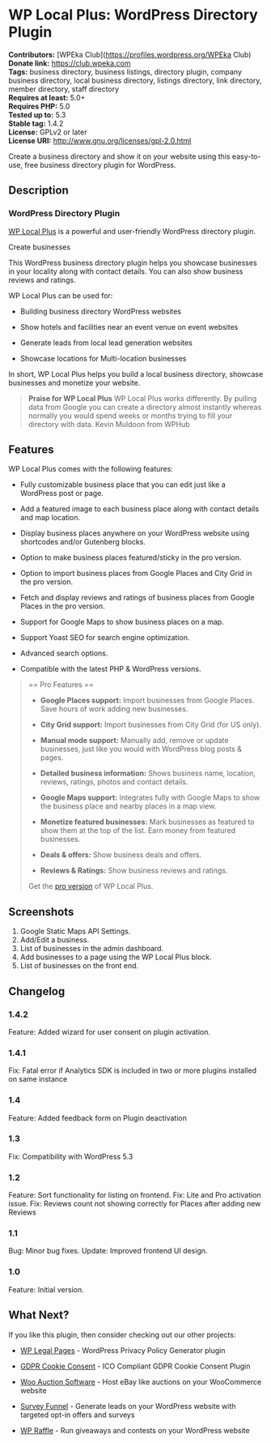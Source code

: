# WP Local Plus: WordPress Directory Plugin #
**Contributors:** [WPEka Club](https://profiles.wordpress.org/WPEka Club)  
**Donate link:** https://club.wpeka.com  
**Tags:** business directory, business listings, directory plugin, company business directory, local business directory, listings directory, link directory, member directory, staff directory  
**Requires at least:** 5.0+  
**Requires PHP:** 5.0  
**Tested up to:** 5.3  
**Stable tag:** 1.4.2  
**License:** GPLv2 or later  
**License URI:** http://www.gnu.org/licenses/gpl-2.0.html  

Create a business directory and show it on your website using this easy-to-use, free business directory plugin for WordPress.

## Description ##

### WordPress Directory Plugin ###

[WP Local Plus](https://club.wpeka.com/products/wplocalplus/?utm_source=wporg&utm_medium=wp-local-plus-lite&utm_campaign=link&utm_content=wp-local-plus) is a powerful and user-friendly WordPress directory plugin.

Create businesses

This WordPress business directory plugin helps you showcase businesses in your locality along with contact details. You can also show business reviews and ratings.

WP Local Plus can be used for:

- Building business directory WordPress websites

- Show hotels and facilities near an event venue on event websites

- Generate leads from local lead generation websites

- Showcase locations for Multi-location businesses

In short, WP Local Plus helps you build a local business directory, showcase businesses and monetize your website.

> <strong>Praise for WP Local Plus</strong>
> WP Local Plus works differently. By pulling data from Google you can create a directory almost instantly whereas normally you would spend weeks or months trying to fill your directory with data.
> Kevin Muldoon from WPHub

## Features ##

WP Local Plus comes with the following features:

- Fully customizable business place that you can edit just like a WordPress post or page.

- Add a featured image to each business place along with contact details and map location.

- Display business places anywhere on your WordPress website using shortcodes and/or Gutenberg blocks.

- Option to make business places featured/sticky in the pro version.

- Option to import business places from Google Places and City Grid in the pro version.

- Fetch and display reviews and ratings of business places from Google Places in the pro version.

- Support for Google Maps to show business places on a map.

- Support Yoast SEO for search engine optimization.

- Advanced search options.

- Compatible with the latest PHP & WordPress versions.

> == Pro Features ==
>
> - <strong>Google Places support:</strong> Import businesses from Google Places. Save hours of work adding new businesses.
>
> - <strong>City Grid support:</strong> Import businesses from City Grid (for US only).
>
> - <strong>Manual mode support:</strong> Manually add, remove or update businesses, just like you would with WordPress blog posts & pages.
>
> - <strong>Detailed business information:</strong> Shows business name, location, reviews, ratings, photos and contact details.
>
> - <strong>Google Maps support:</strong> Integrates fully with Google Maps to show the business place and nearby places in a map view.
>
> - <strong>Monetize featured businesses:</strong> Mark businesses as featured to show them at the top of the list. Earn money from featured businesses.
>
> - <strong>Deals & offers:</strong> Show business deals and offers.
>
> - <strong>Reviews & Ratings:</strong> Show business reviews and ratings.
>
> Get the [pro version](https://club.wpeka.com/products/wplocalplus/?utm_source=wporg&utm_medium=wp-local-plus-lite&utm_campaign=link&utm_content=pro-version) of WP Local Plus.

## Screenshots ##

1. Google Static Maps API Settings.
2. Add/Edit a business.
3. List of businesses in the admin dashboard.
4. Add businesses to a page using the WP Local Plus block.
5. List of businesses on the front end.

## Changelog ##
### 1.4.2 ###
Feature: Added wizard for user consent on plugin activation.

### 1.4.1 ###
Fix: Fatal error if Analytics SDK is included in two or more plugins installed on same instance

### 1.4 ###
Feature: Added feedback form on Plugin deactivation

### 1.3 ###
Fix: Compatibility with WordPress 5.3

### 1.2 ###
Feature: Sort functionality for listing on frontend.
Fix: Lite and Pro activation issue.
Fix: Reviews count not showing correctly for Places after adding new Reviews

### 1.1 ###
Bug: Minor bug fixes.
Update: Improved frontend UI design.

### 1.0 ###
Feature: Initial version.

## What Next? ##

If you like this plugin, then consider checking out our other projects:

- [WP Legal Pages](https://club.wpeka.com/product/wplegalpages/?utm_source=wporg&utm_medium=wp-local-plus-lite&utm_campaign=link&utm_content=wp-legal-pages) - WordPress Privacy Policy Generator plugin

- [GDPR Cookie Consent](https://club.wpeka.com/product/wp-gdpr-cookie-consent/?utm_source=wporg&utm_medium=wp-local-plus-lite&utm_campaign=link&utm_content=gdpr-cookie-consent) - ICO Compliant GDPR Cookie Consent Plugin

- [Woo Auction Software](https://club.wpeka.com/product/woo-auction-software/?utm_source=wporg&utm_medium=wp-local-plus-lite&utm_campaign=link&utm_content=woo-auction-software) - Host eBay like auctions on your WooCommerce website

- [Survey Funnel](https://club.wpeka.com/product/survey-funnel/?utm_source=wporg&utm_medium=wp-local-plus-lite&utm_campaign=link&utm_content=survey-funnel) - Generate leads on your WordPress website with targeted opt-in offers and surveys

- [WP Raffle](https://club.wpeka.com/product/wp-raffle/?utm_source=wporg&utm_medium=wp-local-plus-lite&utm_campaign=link&utm_content=survey-funnel) - Run giveaways and contests on your WordPress website
